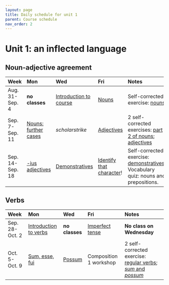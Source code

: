 ```yaml
---
layout: page
title: Daily schedule for unit 1
parent: Course schedule
nav_order: 2
---
```



# Unit 1: an inflected language



## Noun-adjective agreement

| Week | Mon     |  Wed     |  Fri     | Notes |
| :------------- | :------------- |:------------- | :-------------| :-------------|
|Aug. 31-Sep. 4 | **no classes** | [Introduction to course](../../../assignments/intro/)| [Nouns](../../../assignments/nouns/) |     Self-corrected exercise: [nouns](../../../assignments/nouns/exercise/) |
|Sep. 7-Sep. 11 | [Nouns: further cases](../../../assignments/nouns2/) | *scholarstrike*| [Adjectives](../../../assignments/adjectives/) |     2 self-corrected exercises: [part 2 of nouns](../../../assignments/nouns2/exercise/); [adjectives](../../../assignments/adjectives/exercise/) |
|Sep. 14-Sep. 18 | [-ius adjectives](../../../assigments/adjectives-ius/) | [Demonstratives](../../../assignments/demonstratives/)| [Identify that character](../../../assignments/prosopography/)! |     Self-corrected exercise: [demonstratives](../../../assignments/adjectives-ius/exercise/). Vocabulary quiz: nouns and prepositions. |


## Verbs

| Week | Mon     |  Wed     |  Fri     | Notes |
| :------------- | :------------- |:------------- | :-------------| :-------------|
|Sep. 28-Oct. 2 | [Introduction to verbs](../../../assignments/verbs/) | **no classes**| [Imperfect tense](../../../assignments/imperfect/) |   **No class on Wednesday**   |
|Oct. 5-Oct. 9 | [Sum, esse, fui](../../../assignments/sum/) | [Possum](../../../assignments/possum/)| Composition 1 workshop |     2 self-corrected exercise: [regular verbs](../../../assignments/imperfect/exercise/); [*sum* and *possum*](../../../assignments/possum/exercise/) |

